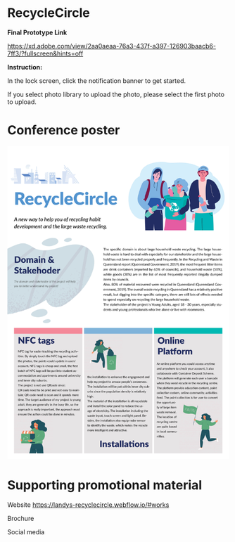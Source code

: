 # RecycleCircle
**Final Prototype Link**

https://xd.adobe.com/view/2aa0aeaa-76a3-437f-a397-126903baacb6-7ff3/?fullscreen&hints=off 

**Instruction:**

In the lock screen, click the notification banner to get started.

If you select photo library to upload the photo, please select the first photo to upload.

# Conference poster 
![poster](https://github.com/LandyRR/RecycleCircle/blob/main/Conference%20poster.jpg?raw=true)

# Supporting promotional material
Website
https://landys-recyclecircle.webflow.io/#works 

Brochure

Social media
